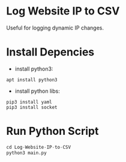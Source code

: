 # Log Website IP to CSV
Useful for logging dynamic IP changes.

# Install Depencies
- install python3:
```
apt install python3
```
- install python libs:
```
pip3 install yaml
pip3 install socket
```

# Run Python Script
```python
cd Log-Website-IP-to-CSV
python3 main.py
```
